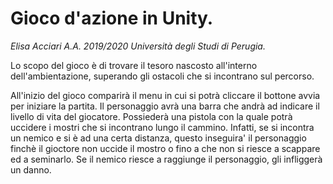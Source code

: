 # Gioco d'azione in Unity.
*Elisa Acciari A.A. 2019/2020
Università degli Studi di Perugia.*

Lo scopo del gioco è di trovare il tesoro nascosto all'interno dell'ambientazione, superando gli ostacoli che si incontrano sul percorso.

All'inizio del gioco comparirà il menu in cui si potrà cliccare il bottone avvia per iniziare la partita.
Il personaggio avrà una barra che andrà ad indicare il livello di vita del giocatore. 
Possiederà una pistola con la quale potrà uccidere i mostri che si incontrano lungo il cammino. 
Infatti, se si incontra un nemico e si è ad una certa distanza, questo inseguira' il personaggio finchè il gioctore non uccide il mostro o fino a che non si riesce a scappare ed a seminarlo.
Se il nemico riesce a raggiunge il personaggio, gli infliggerà un danno. 






